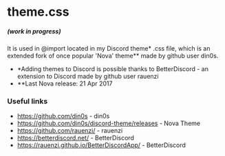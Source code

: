 # theme.css 
##### (work in progress)
It is used in @import located in my Discord theme* .css file, which is an extended fork of once popular 'Nova' theme** made by github user din0s.

- *Adding themes to Discord is possible thanks to BetterDiscord - an extension to Discord made by github user rauenzi
- **Last Nova release: 21 Apr 2017


### Useful links
- https://github.com/din0s - din0s
- https://github.com/din0s/discord-theme/releases - Nova Theme
- https://github.com/rauenzi/ - rauenzi
- https://betterdiscord.net/ - BetterDiscord
- https://rauenzi.github.io/BetterDiscordApp/ - BetterDiscord